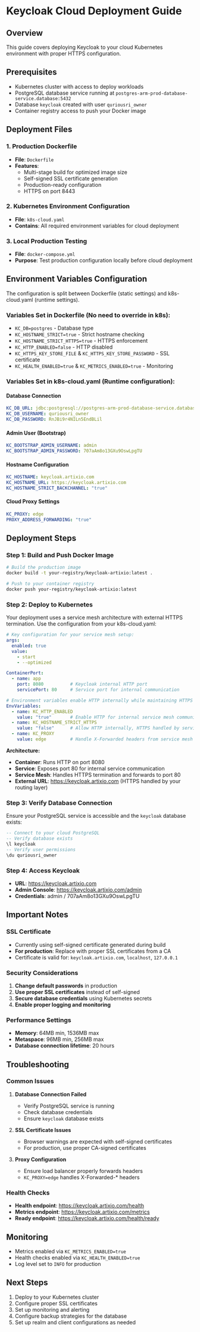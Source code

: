 # Keycloak Cloud Deployment Guide

## Overview
This guide covers deploying Keycloak to your cloud Kubernetes environment with proper HTTPS configuration.

## Prerequisites
- Kubernetes cluster with access to deploy workloads
- PostgreSQL database service running at `postgres-arm-prod-database-service.database:5432`
- Database `keycloak` created with user `quriousri_owner`
- Container registry access to push your Docker image

## Deployment Files

### 1. Production Dockerfile
- **File**: `Dockerfile`
- **Features**: 
  - Multi-stage build for optimized image size
  - Self-signed SSL certificate generation
  - Production-ready configuration
  - HTTPS on port 8443

### 2. Kubernetes Environment Configuration
- **File**: `k8s-cloud.yaml`
- **Contains**: All required environment variables for cloud deployment

### 3. Local Production Testing
- **File**: `docker-compose.yml`
- **Purpose**: Test production configuration locally before cloud deployment

## Environment Variables Configuration

The configuration is split between Dockerfile (static settings) and k8s-cloud.yaml (runtime settings).

### Variables Set in Dockerfile (No need to override in k8s):
- `KC_DB=postgres` - Database type
- `KC_HOSTNAME_STRICT=true` - Strict hostname checking
- `KC_HOSTNAME_STRICT_HTTPS=true` - HTTPS enforcement
- `KC_HTTP_ENABLED=false` - HTTP disabled
- `KC_HTTPS_KEY_STORE_FILE` & `KC_HTTPS_KEY_STORE_PASSWORD` - SSL certificate
- `KC_HEALTH_ENABLED=true` & `KC_METRICS_ENABLED=true` - Monitoring

### Variables Set in k8s-cloud.yaml (Runtime configuration):

#### Database Connection
```yaml
KC_DB_URL: jdbc:postgresql://postgres-arm-prod-database-service.database:5432/keycloak
KC_DB_USERNAME: quriousri_owner
KC_DB_PASSWORD: RnJBi9r4NILn5EndBLil
```

#### Admin User (Bootstrap)
```yaml
KC_BOOTSTRAP_ADMIN_USERNAME: admin
KC_BOOTSTRAP_ADMIN_PASSWORD: 707aAm8o13GXu9OswLpgTU
```

#### Hostname Configuration
```yaml
KC_HOSTNAME: keycloak.artixio.com
KC_HOSTNAME_URL: https://keycloak.artixio.com
KC_HOSTNAME_STRICT_BACKCHANNEL: "true"
```

#### Cloud Proxy Settings
```yaml
KC_PROXY: edge
PROXY_ADDRESS_FORWARDING: "true"
```

## Deployment Steps

### Step 1: Build and Push Docker Image
```bash
# Build the production image
docker build -t your-registry/keycloak-artixio:latest .

# Push to your container registry
docker push your-registry/keycloak-artixio:latest
```

### Step 2: Deploy to Kubernetes
Your deployment uses a service mesh architecture with external HTTPS termination. Use the configuration from your k8s-cloud.yaml:

```yaml
# Key configuration for your service mesh setup:
args:
  enabled: true
  value:
    - start
    - --optimized

ContainerPort:
  - name: app
    port: 8080          # Keycloak internal HTTP port
    servicePort: 80     # Service port for internal communication

# Environment variables enable HTTP internally while maintaining HTTPS externally
EnvVariables:
  - name: KC_HTTP_ENABLED
    value: "true"       # Enable HTTP for internal service mesh communication
  - name: KC_HOSTNAME_STRICT_HTTPS
    value: "false"      # Allow HTTP internally, HTTPS handled by service mesh
  - name: KC_PROXY
    value: edge         # Handle X-Forwarded headers from service mesh
```

**Architecture:**
- **Container**: Runs HTTP on port 8080
- **Service**: Exposes port 80 for internal service communication
- **Service Mesh**: Handles HTTPS termination and forwards to port 80
- **External URL**: https://keycloak.artixio.com (HTTPS handled by your routing layer)

### Step 3: Verify Database Connection
Ensure your PostgreSQL service is accessible and the `keycloak` database exists:
```sql
-- Connect to your cloud PostgreSQL
-- Verify database exists
\l keycloak
-- Verify user permissions
\du quriousri_owner
```

### Step 4: Access Keycloak
- **URL**: https://keycloak.artixio.com
- **Admin Console**: https://keycloak.artixio.com/admin
- **Credentials**: admin / 707aAm8o13GXu9OswLpgTU

## Important Notes

### SSL Certificate
- Currently using self-signed certificate generated during build
- **For production**: Replace with proper SSL certificates from a CA
- Certificate is valid for: `keycloak.artixio.com`, `localhost`, `127.0.0.1`

### Security Considerations
1. **Change default passwords** in production
2. **Use proper SSL certificates** instead of self-signed
3. **Secure database credentials** using Kubernetes secrets
4. **Enable proper logging and monitoring**

### Performance Settings
- **Memory**: 64MB min, 1536MB max
- **Metaspace**: 96MB min, 256MB max
- **Database connection lifetime**: 20 hours

## Troubleshooting

### Common Issues

1. **Database Connection Failed**
   - Verify PostgreSQL service is running
   - Check database credentials
   - Ensure `keycloak` database exists

2. **SSL Certificate Issues**
   - Browser warnings are expected with self-signed certificates
   - For production, use proper CA-signed certificates

3. **Proxy Configuration**
   - Ensure load balancer properly forwards headers
   - `KC_PROXY=edge` handles X-Forwarded-* headers

### Health Checks
- **Health endpoint**: https://keycloak.artixio.com/health
- **Metrics endpoint**: https://keycloak.artixio.com/metrics
- **Ready endpoint**: https://keycloak.artixio.com/health/ready

## Monitoring
- Metrics enabled via `KC_METRICS_ENABLED=true`
- Health checks enabled via `KC_HEALTH_ENABLED=true`
- Log level set to `INFO` for production

## Next Steps
1. Deploy to your Kubernetes cluster
2. Configure proper SSL certificates
3. Set up monitoring and alerting
4. Configure backup strategies for the database
5. Set up realm and client configurations as needed
